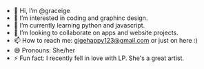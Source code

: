 - 👋 Hi, I’m @graceige
- 👀 I’m interested in coding and graphinc design.
- 🌱 I’m currently learning python and javascript.
- 💞️ I’m looking to collaborate on apps and website projects.
- 📫 How to reach me: gigehappy123@gmail.com or just on here :)
- 😄 Pronouns: She/her
- ⚡ Fun fact: I recently fell in love with LP. She's a great artist.

<!---
graceige/graceige is a ✨ special ✨ repository because its `README.md` (this file) appears on your GitHub profile.
You can click the Preview link to take a look at your changes.
--->
